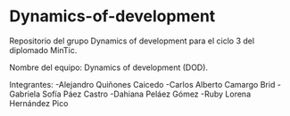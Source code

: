 # Dynamics-of-development
Repositorio del grupo Dynamics of development para el ciclo 3 del diplomado MinTic.

Nombre del equipo: Dynamics of development (DOD). 

Integrantes:
-Alejandro Quiñones Caicedo
-Carlos Alberto Camargo Brid
-Gabriela Sofía Páez Castro
-Dahiana Peláez Gómez
-Ruby Lorena Hernández Pico
